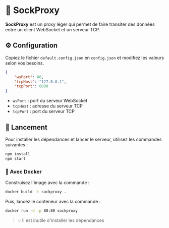 # 📨 SockProxy

**SockProxy** est un proxy léger qui permet de faire transiter des données entre un client WebSocket et un serveur TCP.

## ⚙️ Configuration

Copiez le fichier `default.config.json` en `config.json` et modifiez les valeurs selon vos besoins.

```json
{
    "wsPort": 80,
    "tcpHost": "127.0.0.1",
    "tcpPort": 8080
}
```

- `wsPort` : port du serveur WebSocket
- `tcpHost` : adresse du serveur TCP
- `tcpPort` : port du serveur TCP

## 🚀 Lancement

Pour installer les dépendances et lancer le serveur, utilisez les commandes suivantes :

```bash
npm install
npm start
```

### 🐋 Avec Docker

Construisez l'image avec la commande :

```bash
docker build -t sockproxy .
```

Puis, lancez le conteneur avec la commande :

```bash
docker run -d -p 80:80 sockproxy
```

> 💡 Il est inutile d'installer les dépendances

